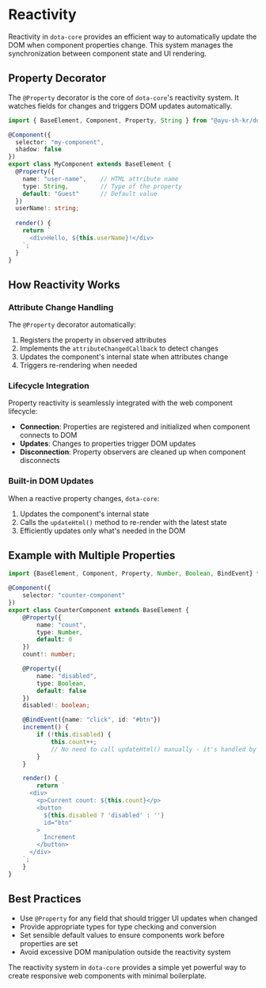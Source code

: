 # Reactivity

Reactivity in `dota-core` provides an efficient way to automatically update the DOM when component properties change. This system manages the synchronization between component state and UI rendering.

## Property Decorator

The `@Property` decorator is the core of `dota-core`'s reactivity system. It watches fields for changes and triggers DOM updates automatically.

```typescript
import { BaseElement, Component, Property, String } from "@ayu-sh-kr/dota-core";

@Component({
  selector: "my-component",
  shadow: false
})
export class MyComponent extends BaseElement {
  @Property({
    name: "user-name",    // HTML attribute name
    type: String,         // Type of the property
    default: "Guest"      // Default value
  })
  userName!: string;
  
  render() {
    return `
      <div>Hello, ${this.userName}!</div>
    `;
  }
}
```

## How Reactivity Works

### Attribute Change Handling

The `@Property` decorator automatically:

1. Registers the property in observed attributes
2. Implements the `attributeChangedCallback` to detect changes
3. Updates the component's internal state when attributes change
4. Triggers re-rendering when needed

### Lifecycle Integration

Property reactivity is seamlessly integrated with the web component lifecycle:

- **Connection**: Properties are registered and initialized when component connects to DOM
- **Updates**: Changes to properties trigger DOM updates
- **Disconnection**: Property observers are cleaned up when component disconnects

### Built-in DOM Updates

When a reactive property changes, `dota-core`:

1. Updates the component's internal state
2. Calls the `updateHtml()` method to re-render with the latest state
3. Efficiently updates only what's needed in the DOM

## Example with Multiple Properties

```typescript
import {BaseElement, Component, Property, Number, Boolean, BindEvent} from "@ayu-sh-kr/dota-core";

@Component({
    selector: "counter-component"
})
export class CounterComponent extends BaseElement {
    @Property({
        name: "count",
        type: Number,
        default: 0
    })
    count!: number;

    @Property({
        name: "disabled",
        type: Boolean,
        default: false
    })
    disabled!: boolean;

    @BindEvent({name: "click", id: "#btn"})
    increment() {
        if (!this.disabled) {
            this.count++;
            // No need to call updateHtml() manually - it's handled by the reactivity system
        }
    }

    render() {
        return `
      <div>
        <p>Current count: ${this.count}</p>
        <button 
          ${this.disabled ? 'disabled' : ''} 
          id="btn"
        >
          Increment
        </button>
      </div>
    `;
    }
}
```

<counter-component counter="0"></counter-component>

## Best Practices

- Use `@Property` for any field that should trigger UI updates when changed
- Provide appropriate types for type checking and conversion
- Set sensible default values to ensure components work before properties are set
- Avoid excessive DOM manipulation outside the reactivity system

The reactivity system in `dota-core` provides a simple yet powerful way to create responsive web components with minimal boilerplate.